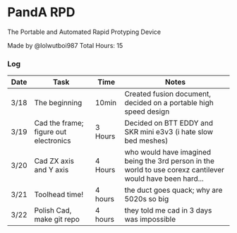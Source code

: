 # PandA RPD 
 The Portable and Automated Rapid Protyping Device
 
 Made by @lolwutboi987
 Total Hours: 15
 
 
 ### Log
 
 | Date  | Task                     | Time      | Notes                                                                           |
 | ----- | ------------------------ | --------- | ------------------------------------------------------------------------------- |
 | 3/18  |The beginning             | 10min     |Created fusion document, decided on a portable high speed design|
 |3/19   |Cad the frame; figure out electronics| 3 Hours   | Decided on BTT EDDY and SKR mini e3v3 (i hate slow bed meshes)|  
 |3/20   |Cad ZX axis and Y axis|4 Hours| who would have imagined being the 3rd person in the world to use corexz cantilever would have been hard...|
 |3/21 |Toolhead time!|4 hours|the duct goes quack; why are 5020s so big|
 |3/22|Polish Cad, make git repo|4 hours| they told me cad in 3 days was impossible|
 
